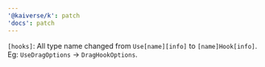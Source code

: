 ```yaml
---
'@kaiverse/k': patch
'docs': patch
---
```


`[hooks]`: All type name changed from `Use[name][info]` to `[name]Hook[info]`. Eg: `UseDragOptions` → `DragHookOptions`.
